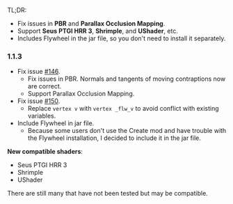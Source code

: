 TL;DR: 
- Fix issues in **PBR** and **Parallax Occlusion Mapping**.
- Support **Seus PTGI HRR 3**, **Shrimple**, and **UShader**, etc.
- Includes Flywheel in the jar file, so you don't need to install it separately.

### 1.1.3
- Fix issue [#146](https://github.com/leon-o/iris-flw-compat/issues/146).
  - Fix issues in PBR. Normals and tangents of moving contraptions now are correct.
  - Support Parallax Occlusion Mapping.
- Fix issue [#150](https://github.com/leon-o/iris-flw-compat/issues/150).
  - Replace `vertex v` with `vertex _flw_v` to avoid conflict with existing variables.
- Include Flywheel in jar file.
  - Because some users don't use the Create mod and have trouble with the Flywheel installation, I decided to include it in the jar file.

**New compatible shaders**:
- Seus PTGI HRR 3
- Shrimple
- UShader

There are still many that have not been tested but may be compatible.
